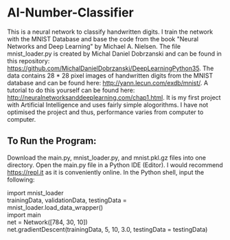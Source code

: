 # AI-Number-Classifier

This is a neural network to classify handwritten digits.
I train the network with the MNIST Database and base the code from the book "Neural Networks and Deep Learning" by Michael A. Nielsen. 
The file mnist_loader.py is created by Michal Daniel Dobrzanski and can be found in this repository: 
https://github.com/MichalDanielDobrzanski/DeepLearningPython35.
The data contains 28 * 28 pixel images of handwritten digits from the MNIST database and can be found here: 
http://yann.lecun.com/exdb/mnist/.
A tutorial to do this yourself can be found here:
http://neuralnetworksanddeeplearning.com/chap1.html.
It is my first project with Artificial Intelligence and uses fairly simple alogorithms.
I have not optimised the project and thus, performance varies from computer to computer. 

To Run the Program:
------------------------------------------------
Download the main.py, mnist_loader.py, and mnist.pkl.gz files into one directory.
Open the main.py file in a Python IDE (Editor). I would recommend https://repl.it as it is conveniently online.
In the Python shell, input the following:

import mnist_loader \
trainingData, validationData, testingData = mnist_loader.load_data_wrapper() \
import main \
net = Network([784, 30, 10]) \
net.gradientDescent(trainingData, 5, 10, 3.0, testingData = testingData)
